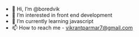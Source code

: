 - 👋 Hi, I’m @boredvik
- 👀 I’m interested in front end development
- 🌱 I’m currently learning javascript
- 📫 How to reach me - vikrantparmar7@gmail.com

<!---
boredvik/boredvik is a ✨ special ✨ repository because its `README.md` (this file) appears on your GitHub profile.
You can click the Preview link to take a look at your changes.
--->
